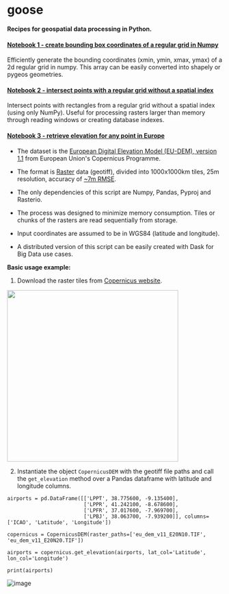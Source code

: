 # goose
<b>Recipes for geospatial data processing in Python.</b>


#### [Notebook 1 - create bounding box coordinates of a regular grid in Numpy](https://github.com/carlosg-m/goose/blob/7288655edbaa9c84f4c2885e4c7386195508af1d/Create%202d%20grid%20with%20NumPy.ipynb)
Efficiently generate the bounding coordinates (xmin, ymin, xmax, ymax) of a 2d regular grid in numpy. This array can be easily converted into shapely or pygeos geometries.


#### [Notebook 2 - intersect points with a regular grid without a spatial index](https://github.com/carlosg-m/goose/blob/7288655edbaa9c84f4c2885e4c7386195508af1d/Intersect%20points%20with%20a%20regular%20grid%20without%20a%20spatial%20index.ipynb)
Intersect points with rectangles from a regular grid without a spatial index (using only NumPy). Useful for processing rasters larger than memory through reading windows or creating database indexes.


#### [Notebook 3 - retrieve elevation for any point in Europe](https://github.com/carlosg-m/goose/blob/f53df7b28bd9dbd8a3d0b3a4cdf746dcbefece11/Copernicus%20-%20retrieve%20elevation%20for%20any%20point%20in%20Europe%20(Pandas%20version).ipynb) 
- The dataset is the [European Digital Elevation Model (EU-DEM), version 1.1](https://land.copernicus.eu/imagery-in-situ/eu-dem/eu-dem-v1.1) from European Union's Copernicus Programme. 

- The format is [Raster](https://desktop.arcgis.com/en/arcmap/10.3/manage-data/raster-and-images/what-is-raster-data.htm) data (geotiff), divided into 1000x1000km tiles, 25m resolution, accuracy of [~7m RMSE](https://ec.europa.eu/eurostat/documents/7116161/7172326/Report-EU-DEM-statistical-validation-August2014.pdf). 
- The only dependencies of this script are Numpy, Pandas, Pyproj and Rasterio. 
- The process was designed to minimize memory consumption. Tiles or chunks of the rasters are read sequentially from storage.
- Input coordinates are assumed to be in WGS84 (latitude and longitude).
- A distributed version of this script can be easily created with Dask for Big Data use cases.

<b>Basic usage example:</b>

1) Download the raster tiles from [Copernicus website](https://land.copernicus.eu/imagery-in-situ/eu-dem/eu-dem-v1.1).

<img src="https://user-images.githubusercontent.com/55836583/121091747-68387980-c7e2-11eb-8858-de872a21bb7b.png" width=400>

2) Instantiate the object `CopernicusDEM` with the geotiff file paths and call the `get_elevation` method over a Pandas dataframe with latitude and longitude columns.
```
airports = pd.DataFrame([['LPPT', 38.775600, -9.135400],
                         ['LPPR', 41.242100, -8.678600],
                         ['LPFR', 37.017600, -7.969700],
                         ['LPBJ', 38.063700, -7.939200]], columns=['ICAO', 'Latitude', 'Longitude'])
                         
copernicus = CopernicusDEM(raster_paths=['eu_dem_v11_E20N10.TIF', 'eu_dem_v11_E20N20.TIF'])

airports = copernicus.get_elevation(airports, lat_col='Latitude', lon_col='Longitude')

print(airports)
```
![image](https://user-images.githubusercontent.com/55836583/121090044-e3e4f700-c7df-11eb-8fff-45ba81423b03.png)

